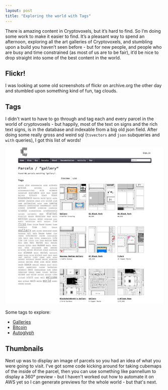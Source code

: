 ```yaml
---
layout: post
title: "Exploring the world with Tags"
---
```


There is amazing content in Cryptovoxels, but it’s hard to find. So I’m doing some work to make it easier to find. It’s a pleasant way to spend an afternoon, exploring all the art galleries of Cryptovoxels, and stumbling upon a build you haven’t seen before - but for new people, and people who are busy and time constrained (as most of us are to be fair), it’d be nice to drop straight into some of the best content in the world.

## Flickr!

I was looking at some old screenshots of flickr on archive.org the other day and stumbled upon something kind of fun, tag clouds.

## Tags

I didn't want to have to go through and tag each and every parcel in the world of cryptovoxels - but happily, most of the text on signs and the rich text signs, is in the database and indexable from a big old json field. After doing some really gross and weird sql (`tsvectors` and `json` subqueries and `with` queries), I got this list of words!

![](/images/posts/tag-cloud.png)

Some tags to explore:

* [Galleries](https://www.cryptovoxels.com/parcels?q=gallery)
* [Bitcoin](https://www.cryptovoxels.com/parcels?q=bitcoin)
* [Autoglyph](https://www.cryptovoxels.com/parcels?q=autoglyph)

## Thumbnails

Next up was to display an image of parcels so you had an idea of what you were going to visit. I've got some code kicking around for taking cubemaps of the inside of the parcel, then you can use something like pannellum to display a 360° preview - but I haven't worked out how to automate it on AWS yet so I can generate previews for the whole world - but that's next.
